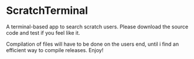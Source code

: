 # ScratchTerminal
A terminal-based app to search scratch users.
Please download the source code and test if you feel like it.

Compilation of files will have to be done on the users end, until i find an efficient way to compile releases.
Enjoy!
